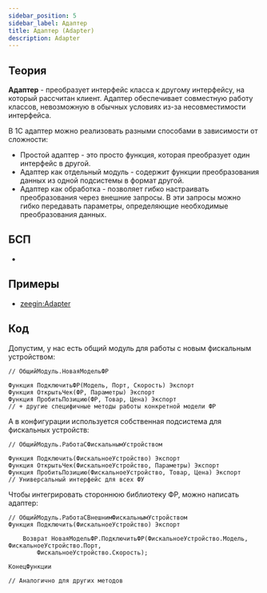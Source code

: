 ```yaml
---
sidebar_position: 5
sidebar_label: Адаптер
title: Адаптер (Adapter)
description: Adapter
---
```

## Теория
**Адаптер** - преобразует интерфейс класса к другому интерфейсу, на который рассчитан клиент. Адаптер обеспечивает совместную работу классов, невозможную в обычных условиях из-за несовместимости интерфейса.

В 1С адаптер можно реализовать разными способами в зависимости от сложности:
- Простой адаптер - это просто функция, которая преобразует один интерфейс в другой.
- Адаптер как отдельный модуль - содержит функции преобразования данных из одной подсистемы в формат другой.
- Адаптер как обработка - позволяет гибко настраивать преобразования через внешние запросы. В эти запросы можно гибко передавать параметры, определяющие необходимые преобразования данных.
## БСП
- 

## Примеры
- [zeegin:Adapter](https://github.com/zeegin/DesignPatterns/tree/master/Adapter)

## Код
Допустим, у нас есть общий модуль для работы с новым фискальным устройством:
```
// ОбщийМодуль.НоваяМодельФР

Функция ПодключитьФР(Модель, Порт, Скорость) Экспорт  
Функция ОткрытьЧек(ФР, Параметры) Экспорт
Функция ПробитьПозицию(ФР, Товар, Цена) Экспорт
// + другие специфичные методы работы конкретной модели ФР
```
A в конфигурации используется собственная подсистема для фискальных устройств:
```
// ОбщийМодуль.РаботаСФискальнымУстройством

Функция Подключить(ФискальноеУстройство) Экспорт
Функция ОткрытьЧек(ФискальноеУстройство, Параметры) Экспорт
Функция ПробитьПозицию(ФискальноеУстройство, Товар, Цена) Экспорт
// Универсальный интерфейс для всех ФУ
```
Чтобы интегрировать стороннюю библиотеку ФР, можно написать адаптер:
```
// ОбщийМодуль.РаботаСВнешнимФискальнымУстройством
Функция Подключить(ФискальноеУстройство) Экспорт  

    Возврат НоваяМодельФР.ПодключитьФР(ФискальноеУстройство.Модель, ФискальноеУстройство.Порт,
        ФискальноеУстройство.Скорость);

КонецФункции

// Аналогично для других методов
```
